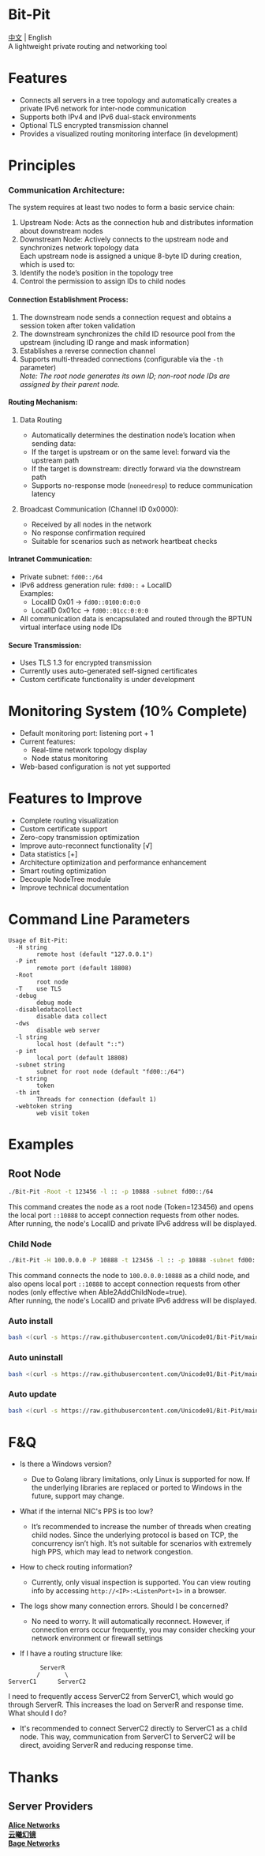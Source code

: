# Bit-Pit 
[中文](https://github.com/Unicode01/Bit-Pit/blob/main/READMECN.md) | English  
A lightweight private routing and networking tool

# Features
* Connects all servers in a tree topology and automatically creates a private IPv6 network for inter-node communication  
* Supports both IPv4 and IPv6 dual-stack environments  
* Optional TLS encrypted transmission channel  
* Provides a visualized routing monitoring interface (in development)  

# Principles
### Communication Architecture:
The system requires at least two nodes to form a basic service chain:  
1. Upstream Node: Acts as the connection hub and distributes information about downstream nodes  
2. Downstream Node: Actively connects to the upstream node and synchronizes network topology data  
Each upstream node is assigned a unique 8-byte ID during creation, which is used to:  
1. Identify the node’s position in the topology tree  
2. Control the permission to assign IDs to child nodes  

#### Connection Establishment Process:
1. The downstream node sends a connection request and obtains a session token after token validation  
2. The downstream synchronizes the child ID resource pool from the upstream (including ID range and mask information)  
3. Establishes a reverse connection channel  
4. Supports multi-threaded connections (configurable via the `-th` parameter)  
*Note: The root node generates its own ID; non-root node IDs are assigned by their parent node.*

#### Routing Mechanism:
1. Data Routing
    * Automatically determines the destination node’s location when sending data:  
    * If the target is upstream or on the same level: forward via the upstream path  
    * If the target is downstream: directly forward via the downstream path  
    * Supports no-response mode (`noneedresp`) to reduce communication latency  

2. Broadcast Communication (Channel ID 0x0000):
    * Received by all nodes in the network  
    * No response confirmation required  
    * Suitable for scenarios such as network heartbeat checks  

#### Intranet Communication:
* Private subnet: `fd00::/64`  
* IPv6 address generation rule: `fd00::` + LocalID  
Examples:  
  * LocalID 0x01 → `fd00::0100:0:0:0`  
  * LocalID 0x01cc → `fd00::01cc:0:0:0`  
* All communication data is encapsulated and routed through the BPTUN virtual interface using node IDs  

#### Secure Transmission:
* Uses TLS 1.3 for encrypted transmission  
* Currently uses auto-generated self-signed certificates  
* Custom certificate functionality is under development  

# Monitoring System (10% Complete)
* Default monitoring port: listening port + 1  
* Current features:  
  * Real-time network topology display  
  * Node status monitoring  
* Web-based configuration is not yet supported  

# Features to Improve
* Complete routing visualization  
* Custom certificate support  
* Zero-copy transmission optimization  
* Improve auto-reconnect functionality [√]  
* Data statistics [+]  
* Architecture optimization and performance enhancement  
* Smart routing optimization  
* Decouple NodeTree module  
* Improve technical documentation  

# Command Line Parameters
```
Usage of Bit-Pit:
  -H string
        remote host (default "127.0.0.1")
  -P int
        remote port (default 18808)
  -Root
        root node
  -T    use TLS
  -debug
        debug mode
  -disabledatacollect
        disable data collect
  -dws
        disable web server
  -l string
        local host (default "::")
  -p int
        local port (default 18808)
  -subnet string
        subnet for root node (default "fd00::/64")
  -t string
        token
  -th int
        Threads for connection (default 1)
  -webtoken string
        web visit token
```

# Examples
## Root Node
```bash
./Bit-Pit -Root -t 123456 -l :: -p 10888 -subnet fd00::/64
``` 
This command creates the node as a root node (Token=123456) and opens the local port `::10888` to accept connection requests from other nodes.  
After running, the node's LocalID and private IPv6 address will be displayed.

### Child Node
```bash
./Bit-Pit -H 100.0.0.0 -P 10888 -t 123456 -l :: -p 10888 -subnet fd00::/64
``` 
This command connects the node to `100.0.0.0:10888` as a child node, and also opens local port `::10888` to accept connection requests from other nodes (only effective when Able2AddChildNode=true).  
After running, the node's LocalID and private IPv6 address will be displayed.
### Auto install
```bash
bash <(curl -s https://raw.githubusercontent.com/Unicode01/Bit-Pit/main/scripts/install.sh)
```
### Auto uninstall
```bash
bash <(curl -s https://raw.githubusercontent.com/Unicode01/Bit-Pit/main/scripts/uninstall.sh)
```
### Auto update
```bash
bash <(curl -s https://raw.githubusercontent.com/Unicode01/Bit-Pit/main/scripts/update.sh)
```

# F&Q
* Is there a Windows version?
  * Due to Golang library limitations, only Linux is supported for now. If the underlying libraries are replaced or ported to Windows in the future, support may change.

* What if the internal NIC's PPS is too low?
  * It’s recommended to increase the number of threads when creating child nodes. Since the underlying protocol is based on TCP, the concurrency isn’t high. It’s not suitable for scenarios with extremely high PPS, which may lead to network congestion.

* How to check routing information?
  * Currently, only visual inspection is supported. You can view routing info by accessing `http://<IP>:<ListenPort+1>` in a browser.

* The logs show many connection errors. Should I be concerned?
  * No need to worry. It will automatically reconnect. However, if connection errors occur frequently, you may consider checking your network environment or firewall settings

* If I have a routing structure like:
```
         ServerR  
        /       \  
ServerC1      ServerC2  
```
I need to frequently access ServerC2 from ServerC1, which would go through ServerR. This increases the load on ServerR and response time. What should I do?
  * It's recommended to connect ServerC2 directly to ServerC1 as a child node. This way, communication from ServerC1 to ServerC2 will be direct, avoiding ServerR and reducing response time.

# Thanks
## Server Providers
**[Alice Networks](https://app.alice.ws/)**  
**[云曦幻镜](https://cloud.bffyun.com/)**  
**[Bage Networks](https://www.bagevm.com/)**   